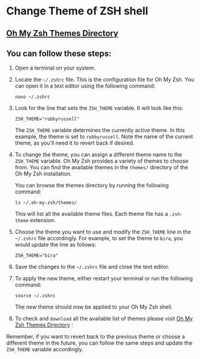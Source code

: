 # Change Theme of ZSH shell

## [Oh My Zsh Themes Directory](URL "https://github.com/ohmyzsh/ohmyzsh/wiki/Themes")

## You can follow these steps:

1. Open a terminal on your system.

2. Locate the `~/.zshrc` file. This is the configuration file for Oh My Zsh. You can open it in a text editor using the following command:
   ```shell
   nano ~/.zshrc
   ```

3. Look for the line that sets the `ZSH_THEME` variable. It will look like this:
   ```shell
   ZSH_THEME="robbyrussell"
   ```

   The `ZSH_THEME` variable determines the currently active theme. In this example, the theme is set to `robbyrussell`. Note the name of the current theme, as you'll need it to revert back if desired.

4. To change the theme, you can assign a different theme name to the `ZSH_THEME` variable. Oh My Zsh provides a variety of themes to choose from. You can find the available themes in the `themes/` directory of the Oh My Zsh installation.

   You can browse the themes directory by running the following command:
   ```shell
   ls ~/.oh-my-zsh/themes/
   ```

   This will list all the available theme files. Each theme file has a `.zsh-theme` extension.

5. Choose the theme you want to use and modify the `ZSH_THEME` line in the `~/.zshrc` file accordingly. For example, to set the theme to `bira`, you would update the line as follows:
   ```shell
   ZSH_THEME="bira"
   ```

6. Save the changes to the `~/.zshrc` file and close the text editor.

7. To apply the new theme, either restart your terminal or run the following command:
   ```shell
   source ~/.zshrc
   ```

   The new theme should now be applied to your Oh My Zsh shell.

8. To check and `download` all the available list of themes please visit [Oh My Zsh Themes Directory](URL "https://github.com/ohmyzsh/ohmyzsh/wiki/Themes") :


Remember, if you want to revert back to the previous theme or choose a different theme in the future, you can follow the same steps and update the `ZSH_THEME` variable accordingly.